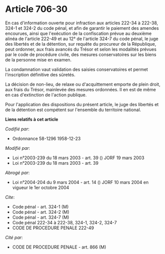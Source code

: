 # Article 706-30

En cas d'information ouverte pour infraction aux articles 222-34 à 222-38, 324-1 et 324-2 du code pénal, et afin de garantir
le paiement des amendes encourues, ainsi que l'exécution de la confiscation prévue au deuxième alinéa de l'article 222-49 et
au 12° de l'article 324-7 du code pénal, le juge des libertés et de la détention, sur requête du procureur de la République,
peut ordonner, aux frais avancés du Trésor et selon les modalités prévues par le code de procédure civile, des mesures
conservatoires sur les biens de la personne mise en examen.

La condamnation vaut validation des saisies conservatoires et permet l'inscription définitive des sûretés.

La décision de non-lieu, de relaxe ou d'acquittement emporte de plein droit, aux frais du Trésor, mainlevée des mesures
ordonnées. Il en est de même en cas d'extinction de l'action publique.

Pour l'application des dispositions du présent article, le juge des libertés et de la détention est compétent sur l'ensemble
du territoire national.

**Liens relatifs à cet article**

_Codifié par_:

  - Ordonnance 58-1296 1958-12-23

_Modifié par_:

  - Loi n°2003-239 du 18 mars 2003 - art. 39 () JORF 19 mars 2003
  - Loi n°2003-239 du 18 mars 2003 - art. 39

_Abrogé par_:

  - Loi n°2004-204 du 9 mars 2004 - art. 14 () JORF 10 mars 2004 en vigueur le 1er octobre 2004

_Cite_:

  - Code pénal - art. 324-1 (M)
  - Code pénal - art. 324-2 (M)
  - Code pénal - art. 324-7 (M)
  - Code pénal 222-34 à 222-38, 324-1, 324-2, 324-7
  - CODE DE PROCEDURE PENALE 222-49

_Cité par_:

  - CODE DE PROCEDURE PENALE - art. 866 (M)
